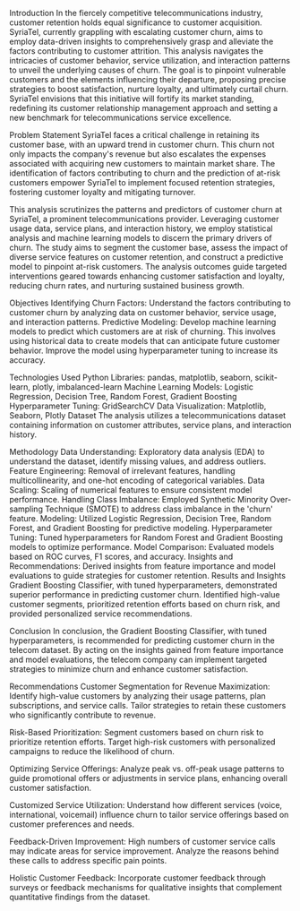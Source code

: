 Introduction
In the fiercely competitive telecommunications industry, customer retention holds equal significance to customer acquisition. SyriaTel, currently grappling with escalating customer churn, aims to employ data-driven insights to comprehensively grasp and alleviate the factors contributing to customer attrition. This analysis navigates the intricacies of customer behavior, service utilization, and interaction patterns to unveil the underlying causes of churn. The goal is to pinpoint vulnerable customers and the elements influencing their departure, proposing precise strategies to boost satisfaction, nurture loyalty, and ultimately curtail churn. SyriaTel envisions that this initiative will fortify its market standing, redefining its customer relationship management approach and setting a new benchmark for telecommunications service excellence.

Problem Statement
SyriaTel faces a critical challenge in retaining its customer base, with an upward trend in customer churn. This churn not only impacts the company's revenue but also escalates the expenses associated with acquiring new customers to maintain market share. The identification of factors contributing to churn and the prediction of at-risk customers empower SyriaTel to implement focused retention strategies, fostering customer loyalty and mitigating turnover.

This analysis scrutinizes the patterns and predictors of customer churn at SyriaTel, a prominent telecommunications provider. Leveraging customer usage data, service plans, and interaction history, we employ statistical analysis and machine learning models to discern the primary drivers of churn. The study aims to segment the customer base, assess the impact of diverse service features on customer retention, and construct a predictive model to pinpoint at-risk customers. The analysis outcomes guide targeted interventions geared towards enhancing customer satisfaction and loyalty, reducing churn rates, and nurturing sustained business growth.

Objectives
Identifying Churn Factors: Understand the factors contributing to customer churn by analyzing data on customer behavior, service usage, and interaction patterns.
Predictive Modeling: Develop machine learning models to predict which customers are at risk of churning. This involves using historical data to create models that can anticipate future customer behavior.
Improve the model using hyperparameter tuning to increase its accuracy.


Technologies Used
Python
Libraries: pandas, matplotlib, seaborn, scikit-learn, plotly, imbalanced-learn
Machine Learning Models: Logistic Regression, Decision Tree, Random Forest, Gradient Boosting
Hyperparameter Tuning: GridSearchCV
Data Visualization: Matplotlib, Seaborn, Plotly
Dataset
The analysis utilizes a telecommunications dataset containing information on customer attributes, service plans, and interaction history.

Methodology
Data Understanding: Exploratory data analysis (EDA) to understand the dataset, identify missing values, and address outliers.
Feature Engineering: Removal of irrelevant features, handling multicollinearity, and one-hot encoding of categorical variables.
Data Scaling: Scaling of numerical features to ensure consistent model performance.
Handling Class Imbalance: Employed Synthetic Minority Over-sampling Technique (SMOTE) to address class imbalance in the 'churn' feature.
Modeling: Utilized Logistic Regression, Decision Tree, Random Forest, and Gradient Boosting for predictive modeling.
Hyperparameter Tuning: Tuned hyperparameters for Random Forest and Gradient Boosting models to optimize performance.
Model Comparison: Evaluated models based on ROC curves, F1 scores, and accuracy.
Insights and Recommendations: Derived insights from feature importance and model evaluations to guide strategies for customer retention.
Results and Insights
Gradient Boosting Classifier, with tuned hyperparameters, demonstrated superior performance in predicting customer churn.
Identified high-value customer segments, prioritized retention efforts based on churn risk, and provided personalized service recommendations.


Conclusion
In conclusion, the Gradient Boosting Classifier, with tuned hyperparameters, is recommended for predicting customer churn in the telecom dataset. By acting on the insights gained from feature importance and model evaluations, the telecom company can implement targeted strategies to minimize churn and enhance customer satisfaction.

Recommendations
Customer Segmentation for Revenue Maximization: Identify high-value customers by analyzing their usage patterns, plan subscriptions, and service calls. Tailor strategies to retain these customers who significantly contribute to revenue.

Risk-Based Prioritization: Segment customers based on churn risk to prioritize retention efforts. Target high-risk customers with personalized campaigns to reduce the likelihood of churn.

Optimizing Service Offerings: Analyze peak vs. off-peak usage patterns to guide promotional offers or adjustments in service plans, enhancing overall customer satisfaction.

Customized Service Utilization: Understand how different services (voice, international, voicemail) influence churn to tailor service offerings based on customer preferences and needs.

Feedback-Driven Improvement: High numbers of customer service calls may indicate areas for service improvement. Analyze the reasons behind these calls to address specific pain points.

Holistic Customer Feedback: Incorporate customer feedback through surveys or feedback mechanisms for qualitative insights that complement quantitative findings from the dataset.

​



